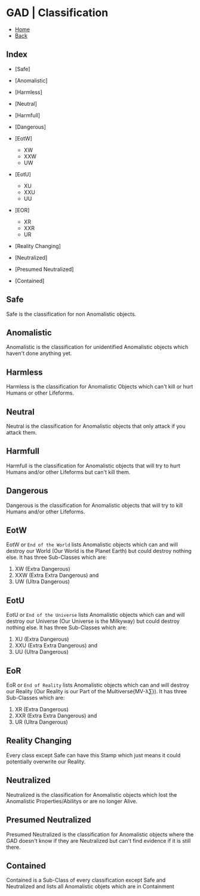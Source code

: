 # GAD | Classification

- [Home](../../home.md)
- [Back](../gad.md)

## Index

- [Safe]
- [Anomalistic]
- [Harmless]
- [Neutral]
- [Harmfull]
- [Dangerous]
- [EotW]
  - XW
  - XXW
  - UW
- [EotU]
  - XU
  - XXU
  - UU
- [EOR]
  - XR
  - XXR
  - UR

- [Reality Changing]

- [Neutralized]
- [Presumed Neutralized]
- [Contained]

## Safe

Safe is the classification for non Anomalistic objects.

## Anomalistic

Anomalistic is the classification for unidentified Anomalistic objects which haven't done anything yet.

## Harmless

Harmless is the classification for Anomalistic Objects which can't kill or hurt Humans or other Lifeforms.

## Neutral

Neutral is the classification for Anomalistic objects that only attack if you attack them.

## Harmfull

Harmfull is the classification for Anomalistic objects that will try to hurt Humans and/or other Lifeforms but can't kill them.

## Dangerous

Dangerous is the classification for Anomalistic objects that will try to kill Humans and/or other Lifeforms.

## EotW

EotW or `End of the World` lists Anomalistic objects which can and will destroy our World (Our World is the Planet Earth) but could destroy nothing else. It has three Sub-Classes which are:

1. XW (Extra Dangerous)
2. XXW (Extra Extra Dangerous)
and
3. UW (Ultra Dangerous)

## EotU

EotU or `End of the Universe` lists Anomalistic objects which can and will destroy our Universe (Our Universe is the Milkyway) but could destroy nothing else. It has three Sub-Classes which are:

1. XU (Extra Dangerous)
2. XXU (Extra Extra Dangerous)
and
3. UU (Ultra Dangerous)

## EoR

EoR or `End of Reality` lists Anomalistic objects which can and will destroy our Reality (Our Reality is our Part of the Multiverse{MV-λ∑}). It has three Sub-Classes which are:

1. XR (Extra Dangerous)
2. XXR (Extra Extra Dangerous)
and
3. UR (Ultra Dangerous)

## Reality Changing

Every class except Safe can have this Stamp which just means it could potentially overwrite our Reality.

## Neutralized

Neutralized is the classification for Anomalistic objects which lost the Anomalistic Properties/Abilitys or are no longer Alive.

## Presumed Neutralized

Presumed Neutralized is the classification for Anomalistic objects where the GAD doesn't know if they are Neutralized but can't find evidence if it is still there.

## Contained

Contained is a Sub-Class of every classification except Safe and Neutralized and lists all Anomalistic objets which are in Containment
